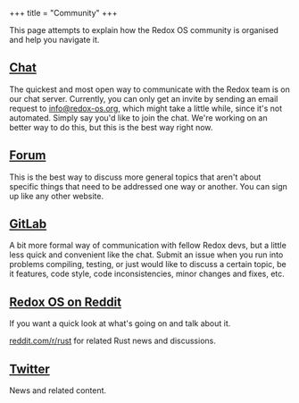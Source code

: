 +++
title = "Community"
+++

This page attempts to explain how the Redox OS community is organised and help you navigate it.


<a id="chat"></a>
## [Chat](https://chat.redox-os.org)

The quickest and most open way to communicate with the Redox team is on our chat server. Currently, you can only get an invite by sending an email request to info@redox-os.org, which might take a little while, since it's not automated. Simply say you'd like to join the chat. We're working on an better way to do this, but this is the best way right now.

<a id="forum"></a>
## [Forum](https://discourse.redox-os.org/)

This is the best way to discuss more general topics that aren't about specific things that need to be addressed one way or another. You can sign up like any other website.

<a id="gitlab"></a>
## [GitLab](https://gitlab.redox-os.org/redox-os/redox)


A bit more formal way of communication with fellow Redox devs, but a little less quick and convenient like the chat. Submit an issue when you run into problems compiling, testing, or just would like to discuss a certain topic, be it features, code style, code inconsistencies, minor changes and fixes, etc.


<a id="reddit"></a>
## [Redox OS on Reddit](https://www.reddit.com/r/Redox/)

If you want a quick look at what's going on and talk about it.

[reddit.com/r/rust](https://www.reddit.com/r/rust) for related Rust news and discussions.

<a id="twitter"></a>
## [Twitter](https://twitter.com/redox_os)

News and related content.
